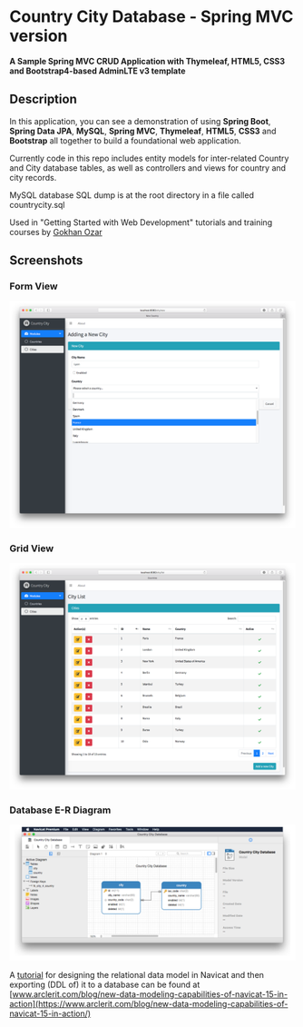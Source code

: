 # Country City Database - Spring MVC version
**A Sample Spring MVC CRUD Application with Thymeleaf, HTML5, CSS3 and Bootstrap4-based AdminLTE v3 template**

## Description

In this application, you can see a demonstration of using **Spring Boot**, **Spring Data JPA**, **MySQL**, **Spring MVC**, **Thymeleaf**, **HTML5**, **CSS3** and **Bootstrap** all together to build a foundational web application.

Currently code in this repo includes entity models for inter-related Country and City database tables, as well as controllers and views for country and city records.

MySQL database SQL dump is at the root directory in a file called countrycity.sql

Used in "Getting Started with Web Development" tutorials and training courses by [Gokhan Ozar](https://gokhan.ozar.net "All Systems GO") 

## Screenshots

### Form View
![Adding a new record](screenshot1.png)

### Grid View
![Grid View](screenshot2.png)

### Database E-R Diagram
![Database E-R Diagram](NavicatModelScreenshot.png)

A [tutorial](https://www.arclerit.com/blog/new-data-modeling-capabilities-of-navicat-15-in-action/) for designing the relational data model in Navicat and then exporting (DDL of) it to a database can be found at [www.arclerit.com/blog/new-data-modeling-capabilities-of-navicat-15-in-action](https://www.arclerit.com/blog/new-data-modeling-capabilities-of-navicat-15-in-action/)
